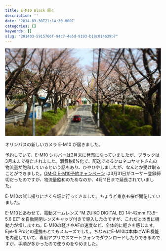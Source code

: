 ```yaml
---
title: E-M10 Black 届く
description: ''
date: '2014-03-30T21:14:30.000Z'
categories: []
keywords: []
slug: "201403-5915766f-94c7-4e5d-9193-b18c014b39b7"
---
```

![](1__mFpuRLSwlfNb0pNMOb64Ng.png)

オリンパスの新しいカメラ E-M10 が届きました。

予約していて、E-M10 シルバーは2月末に発売になっていましたが、ブラックは3月末まで待たされました。消費税8%化で、配送であるクロネコヤマトさんの物流量が飽和しているという話もあり、ひやひやしましたが、なんとか受け取ることができました。[OM-D E-M10予約キャンペーン](http://olympus-imaging.jp/event_campaign/campaign/c140129a/index.html) は3月31日がユーザー登録締切だったのですが、物流量飽和のためなのか、4月11日まで延長されていました。

E-M10の試し撮りにさくら坂に行ってきました。ちょうど東京も桜が開花していました。

E-M10とあわせて、電動ズームレンズ “M.ZUIKO DIGITAL ED 14–42mm F3.5–5.6 EZ” を自動開閉レンズキャップ付きで導入したのですが、これだと本当に機動力が増しますね。E-M10の軽さやAFの速度など、全体的に軽さを感じます。Eye-fi Proとの連携もとてもスムーズでした。ちなみにE-M10は本体にWiFi機能を内蔵していて、専用アプリでスマートフォンでダウンロードしたりできるのですが、手順が多かったので使うのをやめました。